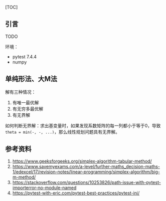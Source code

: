 [TOC]

## 引言

TODO

环境：

- pytest 7.4.4
- numpy

## 单纯形法、大M法

解有三种情况：

1. 有唯一最优解
2. 有无穷多最优解
3. 有无界解

如何判断无界解：求出基变量时，如果发现系数矩阵的每一列都小于等于0，导致`theta = min(-, -, ...)`，那么线性规划问题具有无界解。

## 参考资料

1. https://www.geeksforgeeks.org/simplex-algorithm-tabular-method/
2. https://www.savemyexams.com/a-level/further-maths_decision-maths-1/edexcel/17/revision-notes/linear-programming/simplex-algorithm/big-m-method/
3. https://stackoverflow.com/questions/10253826/path-issue-with-pytest-importerror-no-module-named
4. https://pytest-with-eric.com/pytest-best-practices/pytest-ini/